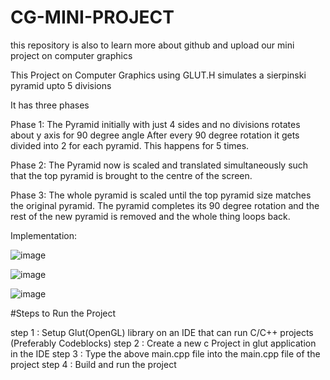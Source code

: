 # CG-MINI-PROJECT
this repository is also to learn more about github and upload our mini project on computer graphics

This Project on Computer Graphics using GLUT.H simulates a sierpinski pyramid upto 5 divisions

It has three phases 

Phase 1:
The Pyramid initially with just 4 sides and no divisions rotates about y axis for 90 degree angle 
After every 90 degree rotation it gets divided into 2 for each pyramid. This happens for 5 times.

Phase 2:
The Pyramid now is scaled and translated simultaneously such that the top pyramid is brought to the centre of the screen.

Phase 3:
The whole pyramid is scaled until the top pyramid size matches the original pyramid.
The pyramid completes its 90 degree rotation and the rest of the new pyramid is removed and the whole thing loops back.

Implementation:

![image](https://github.com/KarthikPrabhu2541/CG-MINI-PROJECT/assets/91746517/b711a9fe-e103-40e5-a04e-38aedb60b201)

![image](https://github.com/KarthikPrabhu2541/CG-MINI-PROJECT/assets/91746517/927a01bf-3056-4650-a078-5c499b3c734d)

![image](https://github.com/KarthikPrabhu2541/CG-MINI-PROJECT/assets/91746517/6dd53415-9893-4b4d-b29f-e27445ddc9eb)

#Steps to Run the Project

step 1 : Setup Glut(OpenGL) library on an IDE that can run C/C++ projects (Preferably Codeblocks)
step 2 : Create a new c Project in glut application in the IDE
step 3 : Type the above main.cpp file into the main.cpp file of the project
step 4 : Build and run the project




